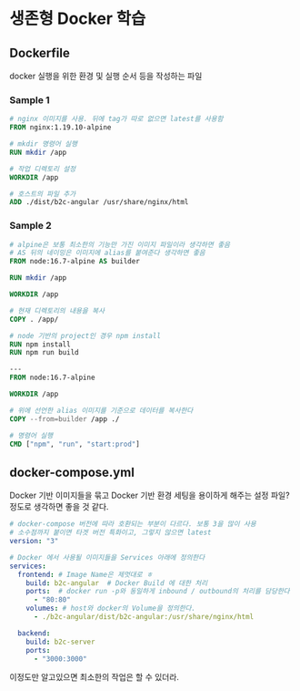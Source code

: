 # 생존형 Docker 학습

## Dockerfile

docker 실행을 위한 환경 및 실행 순서 등을 작성하는 파일

### Sample 1

```Dockerfile
# nginx 이미지를 사용. 뒤에 tag가 따로 없으면 latest를 사용함
FROM nginx:1.19.10-alpine

# mkdir 명령어 실행
RUN mkdir /app

# 작업 디렉토리 설정
WORKDIR /app

# 호스트의 파일 추가
ADD ./dist/b2c-angular /usr/share/nginx/html

```

### Sample 2

```Dockerfile
# alpine은 보통 최소한의 기능만 가진 이미지 파일이라 생각하면 좋음
# AS 뒤의 네이밍은 이미지에 alias를 붙여준다 생각하면 좋음 
FROM node:16.7-alpine AS builder

RUN mkdir /app

WORKDIR /app

# 현재 디렉토리의 내용을 복사
COPY . /app/

# node 기반의 project인 경우 npm install
RUN npm install
RUN npm run build

---
FROM node:16.7-alpine

WORKDIR /app

# 위에 선언한 alias 이미지를 기준으로 데이터를 복사한다
COPY --from=builder /app ./

# 명령어 실행
CMD ["npm", "run", "start:prod"]
```

## docker-compose.yml

Docker 기반 이미지들을 묶고 Docker 기반 환경 세팅을 용이하게 해주는 설정 파일? 정도로 생각하면 좋을 것 같다.

```yml
# docker-compose 버전에 따라 호환되는 부분이 다르다. 보통 3을 많이 사용
# 소수점까지 붙이면 타겟 버전 특화이고, 그렇지 않으면 latest
version: "3"

# Docker 에서 사용될 이미지들을 Services 아래에 정의한다 
services:
  frontend: # Image Name은 제멋대로 ㅎ
    build: b2c-angular  # Docker Build 에 대한 처리
    ports:  # docker run -p와 동일하게 inbound / outbound의 처리를 담당한다
      - "80:80"
    volumes: # host와 docker의 Volume을 정의한다. 
      - ./b2c-angular/dist/b2c-angular:/usr/share/nginx/html

  backend:
    build: b2c-server
    ports:
      - "3000:3000"
```


이정도만 알고있으면 최소한의 작업은 할 수 있더라.
